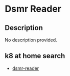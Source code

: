 # Dsmr Reader

## Description

No description provided.

## k8 at home search

- [dsmr-reader](https://nanne.dev/k8s-at-home-search/#/dsmr-reader)

